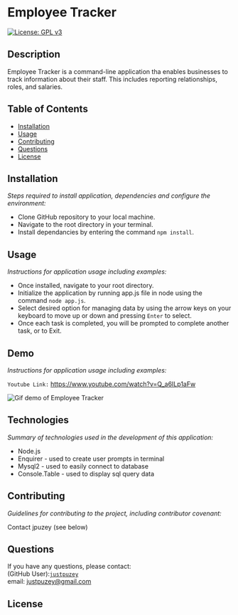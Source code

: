 # Employee Tracker
  
   [![License: GPL v3](https://img.shields.io/badge/License-GPL%20v3-blue.svg)](http://www.gnu.org/licenses/gpl-3.0)
  
  ## Description 
  Employee Tracker is a command-line application tha enables businesses to track information about their staff. This includes reporting relationships, roles, and salaries.

  ## Table of Contents
  * [Installation](#installation)
  * [Usage](#usage)
  * [Contributing](#contributing)
  * [Questions](#questions)
  * [License](#license)
  
  ## Installation
  <p><i>Steps required to install application, dependencies and configure the environment:</i></p>

  * Clone GitHub repository to your local machine. 
  * Navigate to the root directory in your terminal.  
  * Install dependancies by entering the command `npm install`. 

  ## Usage
  <p><i>Instructions for application usage including examples:</i></p>

  * Once installed, navigate to your root directory. 
  * Initialize the application by running app.js file in node using the command `node app.js`. 
  * Select desired option for managing data by using the arrow keys on your keyboard to move up or down and pressing `Enter` to select. 
  * Once each task is completed, you will be prompted to complete another task, or to Exit.

  ## Demo
  <p><i>Instructions for application usage including examples:</i></p>

  `Youtube Link:` https://www.youtube.com/watch?v=Q_a6ILp1aFw

  ![Gif demo of Employee Tracker](./assets/demo.gif)

  ## Technologies
  <p><i>Summary of technologies used in the development of this application:</i></p>

  * Node.js
  * Enquirer - used to create user prompts in terminal
  * Mysql2 - used to easily connect to database
  * Console.Table - used to display sql query data


  ## Contributing
  <p><i>Guidelines for contributing to the project, including contributor covenant:</i></p>

  Contact jpuzey (see below)


  ## Questions
  If you have any questions, please contact:</br>
  (GitHub User):[`justpuzey`](github.com/justpuzey)</br>
  email: justpuzey@gmail.com

  ## License
  
